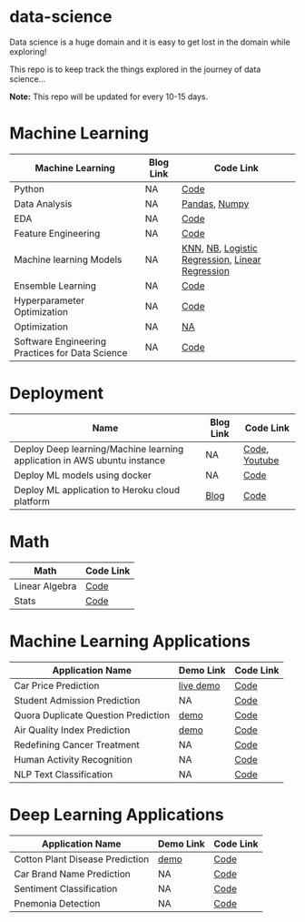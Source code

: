 # data-science
Data science is a huge domain and it is easy to get lost in the domain while exploring!

This repo is to keep track the things explored in the journey of data science...

**Note:**  This repo will be updated for every 10-15 days.

# Machine Learning 

| Machine Learning                                                                 | Blog Link                                                                                                               | Code Link                                                                          |
|--------------------------------------------------------------------------------|------------------------------------------------------------------------------------------------------------------------|-----------------------------------------------------------------------------------|
| Python                             | NA              | [Code](https://github.com/Akshaykumarcp/FUN-with_PYTHON) |
| Data Analysis                                             | NA                                | [Pandas](https://github.com/Akshaykumarcp/FUN-with-PANDAS), [Numpy](https://github.com/Akshaykumarcp/FUN-with-NUMPY)      |
| EDA          | NA            | [Code](https://github.com/Akshaykumarcp/FUN-with-EDA)              |
| Feature Engineering                              | NA                   | [Code](https://github.com/Akshaykumarcp/ML-Feature-Engineering)          |
| Machine learning Models | NA | [KNN](https://github.com/Akshaykumarcp/ML-Model-KNN), [NB](https://github.com/Akshaykumarcp/ML-Model-Naive-Bayes), [Logistic Regression](https://github.com/Akshaykumarcp/ML-Model-Logistic-Regression), [Linear Regression](https://github.com/Akshaykumarcp/ML-Model-Linear-Regression)        |
| Ensemble Learning              | NA  | [Code](https://github.com/Akshaykumarcp/ML-ensemble-learning)       |
| Hyperparameter Optimization                             | NA              | [Code](https://github.com/Akshaykumarcp/ML-hyperparameter-optimization) |
| Optimization                             | NA             | [NA]() |
| Software Engineering Practices for Data Science                             | NA              | [Code](https://github.com/Akshaykumarcp/software-engineering-practices-for-data-science) |

# Deployment

| Name                                                                | Blog Link                                                                                                               | Code Link                                                                          |
|--------------------------------------------------------------------------------|------------------------------------------------------------------------------------------------------------------------|-----------------------------------------------------------------------------------|
| Deploy Deep learning/Machine learning application in AWS ubuntu instance                             | NA              | [Code](), [Youtube](https://www.youtube.com/playlist?list=PLfvd7nl065j0MOcSN0AAoq9yHz1Q3Xpf2) |
| Deploy ML models using docker                             | NA              | [Code](https://github.com/Akshaykumarcp/flask-docker-apache-WSGI) |
| Deploy ML application to Heroku cloud platform                            | [Blog](https://medium.com/@akshai.148/deploy-ml-application-in-heroku-6c81b8ccb058)              | [Code](https://github.com/Akshaykumarcp/CarPricePrediction) |


# Math

| Math                  | Code Link                                                                          |
|--------------------------------------------------------------------------------|-----------------------------------------------------------------------------------|
| Linear Algebra                                            |  [Code](https://github.com/Akshaykumarcp/linear_algebra)   |
| Stats                                           | [Code](https://github.com/Akshaykumarcp/statistics)   |

# Machine Learning Applications

| Application Name                                                                  | Demo Link                                                                                                              | Code Link                                                                          |
|--------------------------------------------------------------------------------|------------------------------------------------------------------------------------------------------------------------|-----------------------------------------------------------------------------------|
|  Car Price Prediction                                           | [live demo](https://car-price-predictions12.herokuapp.com/)                                | [Code](https://github.com/Akshaykumarcp/CarPricePrediction)   |
|  Student Admission Prediction                                         | NA                                | [Code](https://github.com/Akshaykumarcp/student-admission-prediction)   |
|  Quora Duplicate Question Prediction                                      | [demo](https://youtu.be/H91AFzkzaX4)                                | [Code](https://github.com/Akshaykumarcp/quora-duplicate-question-prediction)   |
|  Air Quality Index Prediction                                          | [demo](https://air-quality-index-prediction.herokuapp.com/)                                | [Code](https://github.com/Akshaykumarcp/Air-Quality-Index-Prediction-Deployment)   |
|  Redefining Cancer Treatment                                           | NA                                | [Code](https://github.com/Akshaykumarcp/ML-Redefining-Cancer-Treatment)   |
|  Human Activity Recognition                                           | NA                                | [Code](https://github.com/Akshaykumarcp/Human-Activity-Recognition-ML-DL)   |
|  NLP Text Classification                                           | NA                                | [Code](https://github.com/Akshaykumarcp/NLP-ML-text-classification)   |


# Deep Learning Applications

| Application Name                                                                 | Demo Link                                                                                                               | Code Link                                                                          |
|--------------------------------------------------------------------------------|------------------------------------------------------------------------------------------------------------------------|-----------------------------------------------------------------------------------|
| Cotton Plant Disease Prediction                                           | [demo](https://youtu.be/p8kCMDpUi3Y)                                | [Code](https://github.com/Akshaykumarcp/cotton-plant-disease-prediction)   |
| Car Brand Name Prediction                                           | NA                                | [Code](https://github.com/Akshaykumarcp/Car_brand_name_prediction)   |
| Sentiment Classification                                          | NA                                | [Code](https://github.com/Akshaykumarcp/IMDB-sentiment-classification)   |
| Pnemonia Detection                                         | NA                                | [Code](https://github.com/Akshaykumarcp/Pnemonia-Detection-Deployment)   |





